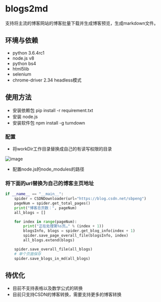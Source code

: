 # blogs2md

支持将主流的博客网站的博客批量下载并生成博客预览，生成markdown文件。

## 环境与依赖

- python 3.6.4rc1
- node.js v8
- python bs4
- html5lib
- selenium
- chrome-driver  2.34 headless模式

## 使用方法

- 安装依赖包 pip install -r requirement.txt
- 安装 node.js
- 安装软件包 npm install -g turndown

### 配置

- 将workDir工作目录替换成自己的有读写权限的目录

![image](http://p82ruazh4.bkt.clouddn.com/jpg/2018/5/9/9fdad54baeae5aea589ae00eaafb80da.jpg)

- 配置node.js的node_modules的路径

### 将下面的url替换为自己的博客主页地址

```python
if __name__ == "__main__":
    spider = CSDNDownloader(url="https://blog.csdn.net/sbpeng")
    pageNum = spider.get_total_pages()
    print("博客总页数：", pageNum)
    all_blogs = []

    for index in range(pageNum):
        print("正在处理第%s页…" % (index + 1))
        blogsInfo, blogs = spider.get_blog_info(index + 1)
        spider.save_page_overall_file(blogsInfo, index)
        all_blogs.extend(blogs)

    spider.save_overall_file(all_blogs)
    # 单个页面保存
    spider.save_blogs_in_md(all_blogs)
```

## 待优化

- 目前不支持表格以及数学公式的转换
- 目前只支持CSDN的博客转换，需要支持更多的博客转换

